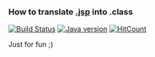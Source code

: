 ### How to translate [.jsp](https://github.com/dgroup/Servlets_demo) into .class
[![Build Status](https://semaphoreci.com/api/v1/dgroup/jspc-test/branches/master/shields_badge.svg)](https://semaphoreci.com/dgroup/jspc-test) [![Java version](https://img.shields.io/badge/java-8+-brightgreen.svg)](http://www.oracle.com/technetwork/java/javase/downloads/index.html)
[![HitCount](https://hitt.herokuapp.com/dgroup/jspc-test.svg)](https://github.com/dgroup/jspc-test)

Just for fun ;)
